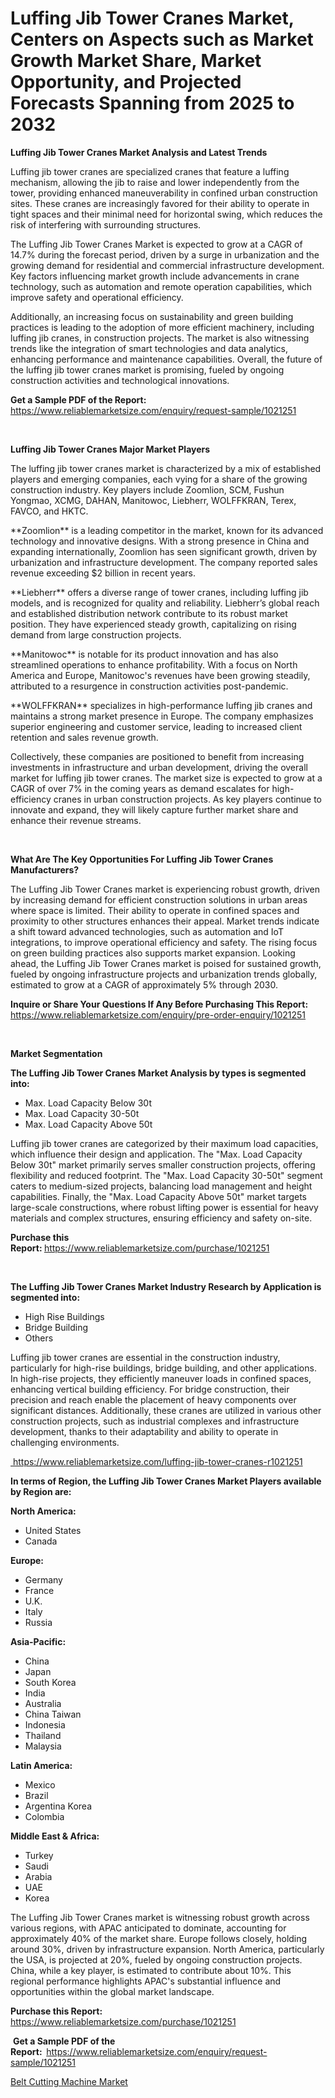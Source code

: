 <p><h1>Luffing Jib Tower Cranes Market, Centers on Aspects such as Market Growth Market Share, Market Opportunity, and Projected Forecasts Spanning from 2025 to 2032</h1></p><p><strong>Luffing Jib Tower Cranes Market Analysis and Latest Trends</strong></p>
<p><p>Luffing jib tower cranes are specialized cranes that feature a luffing mechanism, allowing the jib to raise and lower independently from the tower, providing enhanced maneuverability in confined urban construction sites. These cranes are increasingly favored for their ability to operate in tight spaces and their minimal need for horizontal swing, which reduces the risk of interfering with surrounding structures.</p><p>The Luffing Jib Tower Cranes Market is expected to grow at a CAGR of 14.7% during the forecast period, driven by a surge in urbanization and the growing demand for residential and commercial infrastructure development. Key factors influencing market growth include advancements in crane technology, such as automation and remote operation capabilities, which improve safety and operational efficiency. </p><p>Additionally, an increasing focus on sustainability and green building practices is leading to the adoption of more efficient machinery, including luffing jib cranes, in construction projects. The market is also witnessing trends like the integration of smart technologies and data analytics, enhancing performance and maintenance capabilities. Overall, the future of the luffing jib tower cranes market is promising, fueled by ongoing construction activities and technological innovations.</p></p>
<p><strong>Get a Sample PDF of the Report:&nbsp;</strong> <a href="https://www.reliablemarketsize.com/enquiry/request-sample/1021251?utm_campaign=3101&utm_medium=2&utm_source=Github&utm_content=ia&utm_term=10042025&utm_id=luffing-jib-tower-cranes">https://www.reliablemarketsize.com/enquiry/request-sample/1021251</a></p>
<p>&nbsp;</p>
<p><strong>Luffing Jib Tower Cranes Major Market Players</strong></p>
<p><p>The luffing jib tower cranes market is characterized by a mix of established players and emerging companies, each vying for a share of the growing construction industry. Key players include Zoomlion, SCM, Fushun Yongmao, XCMG, DAHAN, Manitowoc, Liebherr, WOLFFKRAN, Terex, FAVCO, and HKTC.</p><p>**Zoomlion** is a leading competitor in the market, known for its advanced technology and innovative designs. With a strong presence in China and expanding internationally, Zoomlion has seen significant growth, driven by urbanization and infrastructure development. The company reported sales revenue exceeding $2 billion in recent years.</p><p>**Liebherr** offers a diverse range of tower cranes, including luffing jib models, and is recognized for quality and reliability. Liebherr’s global reach and established distribution network contribute to its robust market position. They have experienced steady growth, capitalizing on rising demand from large construction projects.</p><p>**Manitowoc** is notable for its product innovation and has also streamlined operations to enhance profitability. With a focus on North America and Europe, Manitowoc's revenues have been growing steadily, attributed to a resurgence in construction activities post-pandemic.</p><p>**WOLFFKRAN** specializes in high-performance luffing jib cranes and maintains a strong market presence in Europe. The company emphasizes superior engineering and customer service, leading to increased client retention and sales revenue growth.</p><p>Collectively, these companies are positioned to benefit from increasing investments in infrastructure and urban development, driving the overall market for luffing jib tower cranes. The market size is expected to grow at a CAGR of over 7% in the coming years as demand escalates for high-efficiency cranes in urban construction projects. As key players continue to innovate and expand, they will likely capture further market share and enhance their revenue streams.</p></p>
<p>&nbsp;</p>
<p><strong>What Are The Key Opportunities For Luffing Jib Tower Cranes Manufacturers?</strong></p>
<p><p>The Luffing Jib Tower Cranes market is experiencing robust growth, driven by increasing demand for efficient construction solutions in urban areas where space is limited. Their ability to operate in confined spaces and proximity to other structures enhances their appeal. Market trends indicate a shift toward advanced technologies, such as automation and IoT integrations, to improve operational efficiency and safety. The rising focus on green building practices also supports market expansion. Looking ahead, the Luffing Jib Tower Cranes market is poised for sustained growth, fueled by ongoing infrastructure projects and urbanization trends globally, estimated to grow at a CAGR of approximately 5% through 2030.</p></p>
<p><strong>Inquire or Share Your Questions If Any Before Purchasing This Report:</strong> <a href="https://www.reliablemarketsize.com/enquiry/pre-order-enquiry/1021251?utm_campaign=3101&utm_medium=2&utm_source=Github&utm_content=ia&utm_term=10042025&utm_id=luffing-jib-tower-cranes">https://www.reliablemarketsize.com/enquiry/pre-order-enquiry/1021251</a></p>
<p>&nbsp;</p>
<p><strong>Market Segmentation</strong></p>
<p><strong>The Luffing Jib Tower Cranes Market Analysis by types is segmented into:</strong></p>
<p><ul><li>Max. Load Capacity Below 30t</li><li>Max. Load Capacity 30-50t</li><li>Max. Load Capacity Above 50t</li></ul></p>
<p><p>Luffing jib tower cranes are categorized by their maximum load capacities, which influence their design and application. The "Max. Load Capacity Below 30t" market primarily serves smaller construction projects, offering flexibility and reduced footprint. The "Max. Load Capacity 30-50t" segment caters to medium-sized projects, balancing load management and height capabilities. Finally, the "Max. Load Capacity Above 50t" market targets large-scale constructions, where robust lifting power is essential for heavy materials and complex structures, ensuring efficiency and safety on-site.</p></p>
<p><strong>Purchase this Report:&nbsp;</strong><a href="https://www.reliablemarketsize.com/purchase/1021251?utm_campaign=3101&utm_medium=2&utm_source=Github&utm_content=ia&utm_term=10042025&utm_id=luffing-jib-tower-cranes">https://www.reliablemarketsize.com/purchase/1021251</a></p>
<p>&nbsp;</p>
<p><strong>The Luffing Jib Tower Cranes Market Industry Research by Application is segmented into:</strong></p>
<p><ul><li>High Rise Buildings</li><li>Bridge Building</li><li>Others</li></ul></p>
<p><p>Luffing jib tower cranes are essential in the construction industry, particularly for high-rise buildings, bridge building, and other applications. In high-rise projects, they efficiently maneuver loads in confined spaces, enhancing vertical building efficiency. For bridge construction, their precision and reach enable the placement of heavy components over significant distances. Additionally, these cranes are utilized in various other construction projects, such as industrial complexes and infrastructure development, thanks to their adaptability and ability to operate in challenging environments.</p></p>
<p><a href="https://www.reliablemarketsize.com/luffing-jib-tower-cranes-r1021251?utm_campaign=3101&utm_medium=2&utm_source=Github&utm_content=ia&utm_term=10042025&utm_id=luffing-jib-tower-cranes">&nbsp;https://www.reliablemarketsize.com/luffing-jib-tower-cranes-r1021251</a></p>
<p><strong>In terms of Region, the Luffing Jib Tower Cranes Market Players available by Region are:</strong></p>
<p>
    <p> <strong> North America: </strong>
        <ul>
            <li>United States</li>
            <li>Canada</li>
        </ul>
        </p> 
    <p> <strong> Europe: </strong>
        <ul>
            <li>Germany</li>
            <li>France</li>
            <li>U.K.</li>
            <li>Italy</li>
            <li>Russia</li>
        </ul>
        </p> 
    <p> <strong> Asia-Pacific: </strong>
        <ul>
            <li>China</li>
            <li>Japan</li>
            <li>South Korea</li>
            <li>India</li>
            <li>Australia</li>
            <li>China Taiwan</li>
            <li>Indonesia</li>
            <li>Thailand</li>
            <li>Malaysia</li>
        </ul>
        </p> 
    <p> <strong> Latin America: </strong>
        <ul>
            <li>Mexico</li>
            <li>Brazil</li>
            <li>Argentina Korea</li>
            <li>Colombia</li>
        </ul>
        </p> 
    <p> <strong> Middle East & Africa: </strong>
        <ul>
            <li>Turkey</li>
            <li>Saudi</li>
            <li>Arabia</li>
            <li>UAE</li>
            <li>Korea</li>
        </ul>
    </p>
    </p>
<p><p>The Luffing Jib Tower Cranes market is witnessing robust growth across various regions, with APAC anticipated to dominate, accounting for approximately 40% of the market share. Europe follows closely, holding around 30%, driven by infrastructure expansion. North America, particularly the USA, is projected at 20%, fueled by ongoing construction projects. China, while a key player, is estimated to contribute about 10%. This regional performance highlights APAC's substantial influence and opportunities within the global market landscape.</p></p>
<p><strong>Purchase this Report: </strong><a href="https://www.reliablemarketsize.com/purchase/1021251?utm_campaign=3101&utm_medium=2&utm_source=Github&utm_content=ia&utm_term=10042025&utm_id=luffing-jib-tower-cranes">https://www.reliablemarketsize.com/purchase/1021251</a></p>
<p>&nbsp;<strong>Get a Sample PDF of the Report:&nbsp;&nbsp;</strong><a href="https://www.reliablemarketsize.com/enquiry/request-sample/1021251?utm_campaign=3101&utm_medium=2&utm_source=Github&utm_content=ia&utm_term=10042025&utm_id=luffing-jib-tower-cranes">https://www.reliablemarketsize.com/enquiry/request-sample/1021251</a></p>
<p><strong></strong></p>
<p><p><a href="https://github.com/rempemelon5k/Market-Research-Report-List-1/blob/main/belt-cutting-machine-market.md?utm_campaign=3101&utm_medium=2&utm_source=Github&utm_content=ia&utm_term=10042025&utm_id=luffing-jib-tower-cranes">Belt Cutting Machine Market</a></p></p>